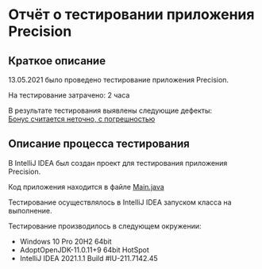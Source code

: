 # Отчёт о тестировании приложения Precision

## Краткое описание

13.05.2021 было проведено тестирование приложения Precision.

На тестирование затрачено: 2 часа

В результате тестирования выявлены следующие дефекты:  
[Бонус считается неточно, с погрешностью](https://github.com/goso-nct/netology-java-dz1.2-t2/issues/2)

## Описание процесса тестирования

В IntelliJ IDEA был создан проект для тестирования приложения Precision.

Код приложения находится в файле [Main.java](https://github.com/goso-nct/netology-java-dz1.2-t2/blob/main/src/Main.java)

Тестирование осуществлялось в IntelliJ IDEA запуском класса на выполнение.

Тестирование производилось в следующем окружении:

* Windows 10 Pro 20H2 64bit
* AdoptOpenJDK-11.0.11+9 64bit HotSpot
* IntelliJ IDEA 2021.1.1 Build #IU-211.7142.45
